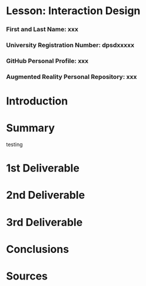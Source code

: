 # Lesson: Interaction Design

### First and Last Name: xxx
### University Registration Number: dpsdxxxxx
### GitHub Personal Profile: xxx
### Augmented Reality Personal Repository: xxx

# Introduction

# Summary
testing

# 1st Deliverable


# 2nd Deliverable


# 3rd Deliverable 


# Conclusions


# Sources
